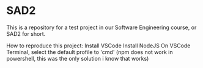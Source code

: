 # SAD2
This is a repository for a test project in our Software Engineering course, or SAD2 for short. 

How to reproduce this project:
Install VSCode
Install NodeJS
On VSCode Terminal, select the default profile to 'cmd' (npm does not work in powershell, this was the only solution i know that works)
